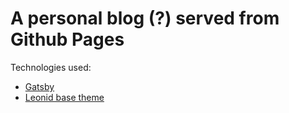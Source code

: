 # A personal blog (?) served from Github Pages

Technologies used:
- [Gatsby](https://www.gatsbyjs.com/)
- [Leonid base theme](https://github.com/renyuanz/leonids)
